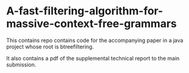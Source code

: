 # A-fast-filtering-algorithm-for-massive-context-free-grammars
This contains repo contains code for the accompanying paper in a java project whose root is btreefiltering.

It also contains a pdf of the supplemental technical report to the main submission.
